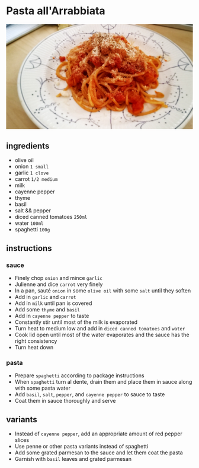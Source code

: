 # Pasta all'Arrabbiata

![Photo](./pasta-all-arrabbiata.jpg)

## ingredients

- olive oil
- onion `1 small`
- garlic `1 clove`
- carrot `1/2 medium`
- milk
- cayenne pepper
- thyme
- basil
- salt && pepper
- diced canned tomatoes `250ml`
- water `100ml`
- spaghetti `100g`

## instructions

### sauce

- Finely chop `onion` and mince `garlic`
- Julienne and dice `carrot` very finely
- In a pan, sauté `onion` in some `olive oil` with some `salt` until they soften
- Add in `garlic` and `carrot` 
- Add in `milk` until pan is covered
- Add some `thyme` and `basil`
- Add in `cayenne pepper` to taste
- Constantly stir until most of the milk is evaporated
- Turn heat to medium low and add in `diced canned tomatoes` and `water`
- Cook lid open until most of the water evaporates and the sauce has the right consistency
- Turn heat down

### pasta

- Prepare `spaghetti` according to package instructions
- When `spaghetti` turn al dente, drain them and place them in sauce along with some pasta water
- Add `basil`, `salt`, `pepper`, and `cayenne pepper` to sauce to taste
- Coat them in sauce thoroughly and serve

## variants

- Instead of `cayenne pepper`, add an appropriate amount of red pepper slices
- Use penne or other pasta variants instead of spaghetti
- Add some grated parmesan to the sauce and let them coat the pasta
- Garnish with `basil` leaves and grated parmesan
